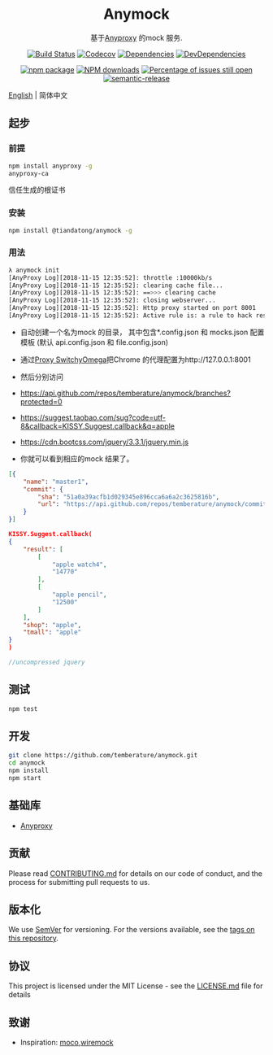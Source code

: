 <h1 align="center">Anymock</h1>

<div align="center">

基于[Anyproxy](https://www.npmjs.com/package/anyproxy) 的mock 服务.

[![Build Status](https://travis-ci.org/temberature/anymock.svg?branch=master)](https://travis-ci.org/temberature/anymock)
[![Codecov](https://img.shields.io/codecov/c/github/temberature/anymock/master.svg?style=flat-square)](https://codecov.io/gh/temberature/anymock/branch/master)
[![Dependencies](https://img.shields.io/david/temberature/anymock.svg)](https://david-dm.org/temberature/anymock)
[![DevDependencies](https://img.shields.io/david/dev/temberature/anymock.svg)](https://david-dm.org/temberature/anymock?type=dev)

[![npm package](https://img.shields.io/npm/v/@tiandatong/anymock.svg?style=flat-square)](https://www.npmjs.org/package/@tiandatong/anymock)
[![NPM downloads](http://img.shields.io/npm/dm/@tiandatong/anymock.svg?style=flat-square)](http://npmjs.com/@tiandatong/anymock)
[![Percentage of issues still open](http://isitmaintained.com/badge/open/temberature/anymock.svg)](http://isitmaintained.com/project/temberature/anymock "Percentage of issues still open")
[![semantic-release](https://img.shields.io/badge/%20%20%F0%9F%93%A6%F0%9F%9A%80-semantic--release-e10079.svg)](https://github.com/semantic-release/semantic-release)
</div>

[English](./README.md) | 简体中文

## 起步

### 前提

```bash
npm install anyproxy -g
anyproxy-ca
```

信任生成的根证书

### 安装

```bash
npm install @tiandatong/anymock -g
```

### 用法

```bash
λ anymock init
[AnyProxy Log][2018-11-15 12:35:52]: throttle :10000kb/s
[AnyProxy Log][2018-11-15 12:35:52]: clearing cache file...
[AnyProxy Log][2018-11-15 12:35:52]: ==>>> clearing cache
[AnyProxy Log][2018-11-15 12:35:52]: closing webserver...
[AnyProxy Log][2018-11-15 12:35:52]: Http proxy started on port 8001
[AnyProxy Log][2018-11-15 12:35:52]: Active rule is: a rule to hack response
```

* 自动创建一个名为mock 的目录， 其中包含*.config.json 和 mocks.json 配置模板
 (默认 api.config.json 和 file.config.json)

* 通过[Proxy SwitchyOmega](https://chrome.google.com/webstore/detail/proxy-switchyomega/padekgcemlokbadohgkifijomclgjgif)把Chrome 的代理配置为http://127.0.0.1:8001
* 然后分别访问
* https://api.github.com/repos/temberature/anymock/branches?protected=0 
* https://suggest.taobao.com/sug?code=utf-8&callback=KISSY.Suggest.callback&q=apple
* https://cdn.bootcss.com/jquery/3.3.1/jquery.min.js
* 你就可以看到相应的mock 结果了。

```json
[{
    "name": "master1",
    "commit": {
        "sha": "51a0a39acfb1d029345e896cca6a6a2c3625816b",
        "url": "https://api.github.com/repos/temberature/anymock/commits/51a0a39acfb1d029345e896cca6a6a2c3625816b"
    }
}]
```

```json
KISSY.Suggest.callback(
{
    "result": [
        [
            "apple watch4",
            "14770"
        ],
        [
            "apple pencil",
            "12500"
        ]
    ],
    "shop": "apple",
    "tmall": "apple"
}
)
```

```js
//uncompressed jquery
```

## 测试

```bash
npm test
```

## 开发

```bash
git clone https://github.com/temberature/anymock.git
cd anymock
npm install
npm start
```

## 基础库

* [Anyproxy](https://www.npmjs.com/package/anyproxy)

## 贡献

Please read [CONTRIBUTING.md](.github/CONTRIBUTING.md) for details on our code of conduct, and the process for submitting pull requests to us.

## 版本化

We use [SemVer](http://semver.org/) for versioning. For the versions available, see the [tags on this repository](https://github.com/your/project/tags).

## 协议

This project is licensed under the MIT License - see the [LICENSE.md](LICENSE.md) file for details

## 致谢

* Inspiration: [moco](https://github.com/dreamhead/moco),[wiremock](https://github.com/tomakehurst/wiremock)
